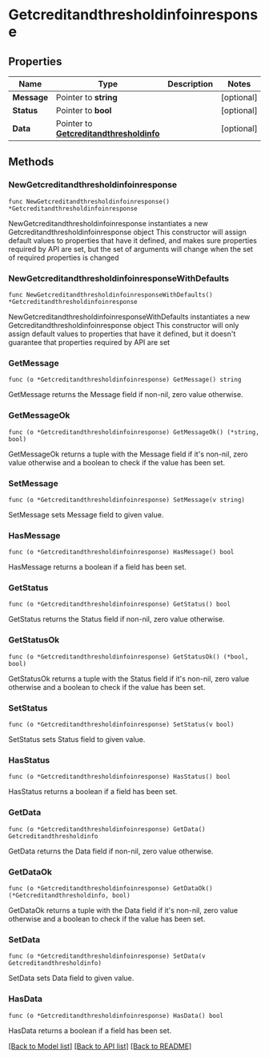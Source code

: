 # Getcreditandthresholdinfoinresponse

## Properties

Name | Type | Description | Notes
------------ | ------------- | ------------- | -------------
**Message** | Pointer to **string** |  | [optional] 
**Status** | Pointer to **bool** |  | [optional] 
**Data** | Pointer to [**Getcreditandthresholdinfo**](Getcreditandthresholdinfo.md) |  | [optional] 

## Methods

### NewGetcreditandthresholdinfoinresponse

`func NewGetcreditandthresholdinfoinresponse() *Getcreditandthresholdinfoinresponse`

NewGetcreditandthresholdinfoinresponse instantiates a new Getcreditandthresholdinfoinresponse object
This constructor will assign default values to properties that have it defined,
and makes sure properties required by API are set, but the set of arguments
will change when the set of required properties is changed

### NewGetcreditandthresholdinfoinresponseWithDefaults

`func NewGetcreditandthresholdinfoinresponseWithDefaults() *Getcreditandthresholdinfoinresponse`

NewGetcreditandthresholdinfoinresponseWithDefaults instantiates a new Getcreditandthresholdinfoinresponse object
This constructor will only assign default values to properties that have it defined,
but it doesn't guarantee that properties required by API are set

### GetMessage

`func (o *Getcreditandthresholdinfoinresponse) GetMessage() string`

GetMessage returns the Message field if non-nil, zero value otherwise.

### GetMessageOk

`func (o *Getcreditandthresholdinfoinresponse) GetMessageOk() (*string, bool)`

GetMessageOk returns a tuple with the Message field if it's non-nil, zero value otherwise
and a boolean to check if the value has been set.

### SetMessage

`func (o *Getcreditandthresholdinfoinresponse) SetMessage(v string)`

SetMessage sets Message field to given value.

### HasMessage

`func (o *Getcreditandthresholdinfoinresponse) HasMessage() bool`

HasMessage returns a boolean if a field has been set.

### GetStatus

`func (o *Getcreditandthresholdinfoinresponse) GetStatus() bool`

GetStatus returns the Status field if non-nil, zero value otherwise.

### GetStatusOk

`func (o *Getcreditandthresholdinfoinresponse) GetStatusOk() (*bool, bool)`

GetStatusOk returns a tuple with the Status field if it's non-nil, zero value otherwise
and a boolean to check if the value has been set.

### SetStatus

`func (o *Getcreditandthresholdinfoinresponse) SetStatus(v bool)`

SetStatus sets Status field to given value.

### HasStatus

`func (o *Getcreditandthresholdinfoinresponse) HasStatus() bool`

HasStatus returns a boolean if a field has been set.

### GetData

`func (o *Getcreditandthresholdinfoinresponse) GetData() Getcreditandthresholdinfo`

GetData returns the Data field if non-nil, zero value otherwise.

### GetDataOk

`func (o *Getcreditandthresholdinfoinresponse) GetDataOk() (*Getcreditandthresholdinfo, bool)`

GetDataOk returns a tuple with the Data field if it's non-nil, zero value otherwise
and a boolean to check if the value has been set.

### SetData

`func (o *Getcreditandthresholdinfoinresponse) SetData(v Getcreditandthresholdinfo)`

SetData sets Data field to given value.

### HasData

`func (o *Getcreditandthresholdinfoinresponse) HasData() bool`

HasData returns a boolean if a field has been set.


[[Back to Model list]](../README.md#documentation-for-models) [[Back to API list]](../README.md#documentation-for-api-endpoints) [[Back to README]](../README.md)


